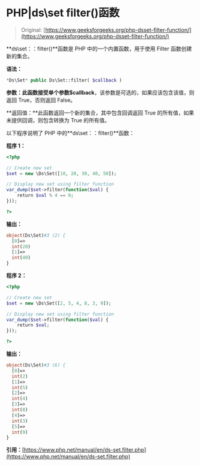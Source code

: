 # PHP|ds\set filter()函数

> Original: [https://www.geeksforgeeks.org/php-dsset-filter-function/](https://www.geeksforgeeks.org/php-dsset-filter-function/)

**ds\set：：filter()**函数是 PHP 中的一个内置函数，用于使用 Filter 函数创建新的集合。

**语法：**

```php
*Ds\Set* public Ds\Set::filter( $callback )
```

**参数：**此函数接受单个参数**$callback**，该参数是可选的，如果应该包含该值，则返回 True，否则返回 False。

**返回值：**此函数返回一个新的集合，其中包含回调返回 True 的所有值，如果未提供回调，则包含转换为 True 的所有值。

以下程序说明了 PHP 中的**ds\set：：filter()**函数：

**程序 1：**

```php
<?php 

// Create new set 
$set = new \Ds\Set([10, 20, 30, 40, 50]); 

// Display new set using filter function 
var_dump($set->filter(function($val) { 
    return $val % 4 == 0; 
})); 

?> 
```

**输出：**

```php
object(Ds\Set)#3 (2) {
  [0]=>
  int(20)
  [1]=>
  int(40)
}

```

**程序 2：**

```php
<?php 

// Create new set
$set = new \Ds\Set([2, 5, 4, 8, 3, 9]); 

// Display new set using filter function 
var_dump($set->filter(function($val) { 
    return $val; 
})); 

?> 
```

**输出：**

```php
object(Ds\Set)#3 (6) {
  [0]=>
  int(2)
  [1]=>
  int(5)
  [2]=>
  int(4)
  [3]=>
  int(8)
  [4]=>
  int(3)
  [5]=>
  int(9)
}

```

**引用：**[https://www.php.net/manual/en/ds-set.filter.php](https://www.php.net/manual/en/ds-set.filter.php)